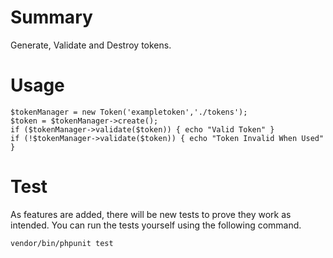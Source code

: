 # Summary
Generate, Validate and Destroy tokens.

# Usage

	$tokenManager = new Token('exampletoken','./tokens');
	$token = $tokenManager->create();
	if ($tokenManager->validate($token)) { echo "Valid Token" }
	if (!$tokenManager->validate($token)) { echo "Token Invalid When Used" }

# Test
As features are added, there will be new tests to prove they work as intended. 
You can run the tests yourself using the following command.

	vendor/bin/phpunit test
